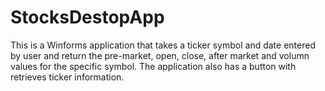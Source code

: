 # StocksDestopApp

This is a Winforms application that takes a ticker symbol and date entered by user and return the pre-market, open, close, after market and volumn values for the
specific symbol. The application also has a button with retrieves ticker information.

